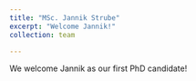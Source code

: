 ```yaml
---
title: "MSc. Jannik Strube"
excerpt: "Welcome Jannik!"
collection: team

---
```


We welcome Jannik as our first PhD candidate!
